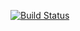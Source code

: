 [![Build Status](https://travis-ci.org/roman-bandurin/tree.svg?branch=master)](https://travis-ci.org/roman-bandurin/tree)
